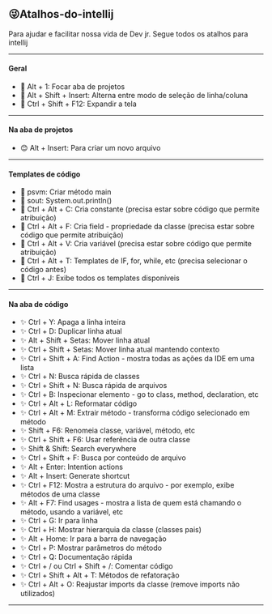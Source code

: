 # <h2>😜Atalhos-do-intellij</h2>

Para ajudar e facilitar nossa vida de Dev jr. Segue todos os atalhos para intellij
<hr>
<h4>Geral</h4>
<div>
  <ul>
    <li>💫 Alt + 1: Focar aba de projetos</li>
    <li>💫 Alt + Shift + Insert: Alterna entre modo de seleção de linha/coluna</li>
    <li>💫 Ctrl + Shift + F12: Expandir a tela</li>
  </ul>  
<hr>
  <h4>Na aba de projetos</h4>
<div>
  <ul>
    <li>😊 Alt + Insert: Para criar um novo arquivo</li>
  </ul>
  </div>  
<hr>

  <h4>Templates de código</h4>
<div>
  <ul>
      <li>💫 psvm: Criar método main</li>
      <li>💫 sout: System.out.println()</li>
      <li>💫 Ctrl + Alt + C: Cria constante (precisa estar sobre código que permite atribuição)</li>
      <li>💫 Ctrl + Alt + F: Cria field - propriedade da classe (precisa estar sobre código que permite atribuição)</li>
      <li>💫 Ctrl + Alt + V: Cria variável (precisa estar sobre código que permite atribuição)</li>
      <li>💫 Ctrl + Alt + T: Templates de IF, for, while, etc (precisa selecionar o código antes)</li>
      <li>💫 Ctrl + J: Exibe todos os templates disponíveis</li>
  </ul>  
</div>  
<hr>
<h4>Na aba de código</h4>
<div>
  <ul>    
     <li> ✨ Ctrl + Y: Apaga a linha inteira</li>
     <li> ✨ Ctrl + D: Duplicar linha atual</li>
     <li> ✨ Alt + Shift + Setas: Mover linha atual</li>
     <li> ✨ Ctrl + Shift + Setas: Mover linha atual mantendo contexto</li>
     <li> ✨ Ctrl + Shift + A: Find Action - mostra todas as ações da IDE em uma lista</li>
     <li> ✨ Ctrl + N: Busca rápida de classes</li>
     <li> ✨ Ctrl + Shift + N: Busca rápida de arquivos</li>
     <li> ✨ Ctrl + B: Inspecionar elemento - go to class, method, declaration, etc</li>
     <li> ✨ Ctrl + Alt + L: Reformatar código</li>
     <li> ✨ Ctrl + Alt + M: Extrair método - transforma código selecionado em método</li>
     <li> ✨ Shift + F6: Renomeia classe, variável, método, etc</li>
     <li> ✨ Ctrl + Shift + F6: Usar referência de outra classe</li>
     <li> ✨ Shift & Shift: Search everywhere</li>
     <li> ✨ Ctrl + Shift + F: Busca por conteúdo de arquivo</li>
     <li> ✨ Alt + Enter: Intention actions</li>
     <li> ✨ Alt + Insert: Generate shortcut</li>
     <li> ✨ Ctrl + F12: Mostra a estrutura do arquivo - por exemplo, exibe métodos de uma classe</li>
     <li> ✨ Alt + F7: Find usages - mostra a lista de quem está chamando o método, usando a variável, etc</li>
     <li> ✨ Ctrl + G: Ir para linha</li>
     <li> ✨ Ctrl + H: Mostrar hierarquia da classe (classes pais)</li>
     <li> ✨ Alt + Home: Ir para a barra de navegação</li>
     <li> ✨ Ctrl + P: Mostrar parâmetros do método</li>
     <li> ✨ Ctrl + Q: Documentação rápida</li>
     <li> ✨ Ctrl + / ou Ctrl + Shift + /: Comentar código</li>
     <li> ✨ Ctrl + Shift + Alt + T: Métodos de refatoração</li>
     <li> ✨ Ctrl + Alt + O: Reajustar imports da classe (remove imports não utilizados)</li>
  </ul>  
</div>
  
<hr>  
